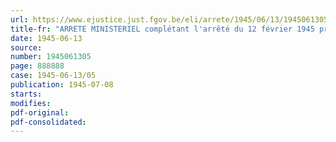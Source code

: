 ```yaml
---
url: https://www.ejustice.just.fgov.be/eli/arrete/1945/06/13/1945061305/justel
title-fr: "ARRETE MINISTERIEL complétant l'arrêté du 12 février 1945 pris en exécution de l'arrêté-loi du 31 janvier 1945 ordonnant un recensement général des véhicules à moteur"
date: 1945-06-13
source:
number: 1945061305
page: 888888
case: 1945-06-13/05
publication: 1945-07-08
starts:
modifies:
pdf-original:
pdf-consolidated:
---
```


